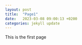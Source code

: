 ```yaml
---
layout: post
title:  "Page1"
date:   2023-03-08 09:00:13 +0200
categories: jekyll update
---
```

This is the first page
